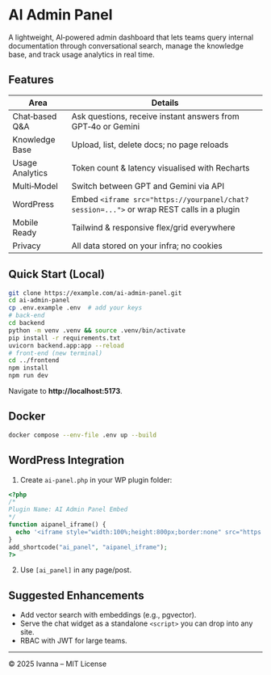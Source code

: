 # AI Admin Panel

A lightweight, AI‑powered admin dashboard that lets teams query internal documentation through conversational search, manage the knowledge base, and track usage analytics in real time.

## Features

| Area | Details |
|------|---------|
| Chat‑based Q&A | Ask questions, receive instant answers from GPT‑4o or Gemini |
| Knowledge Base | Upload, list, delete docs; no page reloads |
| Usage Analytics | Token count & latency visualised with Recharts |
| Multi‑Model | Switch between GPT and Gemini via API |
| WordPress | Embed `<iframe src="https://yourpanel/chat?session=...">` or wrap REST calls in a plugin |
| Mobile Ready | Tailwind & responsive flex/grid everywhere |
| Privacy | All data stored on your infra; no cookies |

## Quick Start (Local)

```bash
git clone https://example.com/ai-admin-panel.git
cd ai-admin-panel
cp .env.example .env  # add your keys
# back‑end
cd backend
python -m venv .venv && source .venv/bin/activate
pip install -r requirements.txt
uvicorn backend.app:app --reload
# front‑end (new terminal)
cd ../frontend
npm install
npm run dev
```

Navigate to **http://localhost:5173**.

## Docker

```bash
docker compose --env-file .env up --build
```

## WordPress Integration

1. Create `ai-panel.php` in your WP plugin folder:

```php
<?php
/*
Plugin Name: AI Admin Panel Embed
*/
function aipanel_iframe() {
  echo '<iframe style="width:100%;height:800px;border:none" src="https://panel.example.com"></iframe>';
}
add_shortcode("ai_panel", "aipanel_iframe");
?>
```

2. Use `[ai_panel]` in any page/post.

## Suggested Enhancements

* Add vector search with embeddings (e.g., pgvector).
* Serve the chat widget as a standalone `<script>` you can drop into any site.
* RBAC with JWT for large teams.

---

© 2025 Ivanna – MIT License
